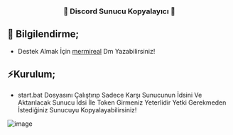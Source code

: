 <p align="center">
  <h3 align="center">🎉 Discord Sunucu Kopyalayıcı 🎉</h3>
</p>

## 🎉 Bilgilendirme;

- Destek Almak İçin [mermireal](https://discord.com/users/396713214919966731) Dm Yazabilirsiniz!

## ⚡Kurulum;

- start.bat Dosyasını Çalıştırıp Sadece Karşı Sunucunun İdsini Ve Aktarılacak Sunucu İdsi İle Token Girmeniz Yeterlidir Yetki Gerekmeden İstediğiniz Sunucuyu Kopyalayabilirsiniz!

![image](https://cdn.discordapp.com/attachments/1328827413400125643/1395694920739590144/image.png?ex=687b61af&is=687a102f&hm=fb3ed4ee9c77ce7ad448d03be7226bb75bc2564a050e3ab1b2067e1408a04276&)
